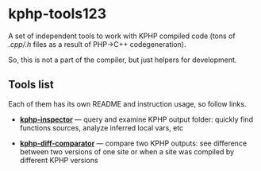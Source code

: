 # kphp-tools123

A set of independent tools to work with KPHP compiled code (tons of *.cpp/.h* files as a result of PHP→C++ codegeneration).

So, this is not a part of the compiler, but just helpers for development.

## Tools list

Each of them has its own README and instruction usage, so follow links.

* [**kphp-inspector**](./kphp-inspector) — query and examine KPHP output folder: quickly find functions sources, analyze inferred local vars, etc

* [**kphp-diff-comparator**](./kphp-diff-comparator) — compare two KPHP outputs: see difference between two versions of one site or when a site was compiled by different KPHP versions   
